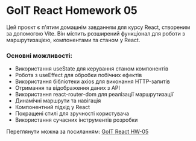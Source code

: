 # GoIT React Homework 05

Цей проєкт є п'ятим домашнім завданням для курсу React, створеним за допомогою Vite. Він містить розширений функціонал для роботи з маршрутизацією, компонентами та станом у React.

### Основні можливості:

- Використання useState для керування станом компонентів
- Робота з useEffect для обробки побічних ефектів
- Використання бібліотеки axios для виконання HTTP-запитів
- Отримання та відображення даних з API
- Використання react-router-dom для реалізації маршрутизації
- Динамічні маршрути та навігація
- Компонентний підхід у React
- Покращені стилі для зручності користувача
- Використання сучасних інструментів розробки

Переглянути можна за посиланням: [GoIT React HW-05](https://goit-react-hw-05-alpha-silk.vercel.app/)
